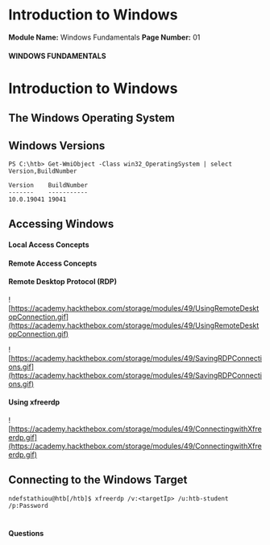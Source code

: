 <!--
 // Platform: Academy
// URL: https://academy.hackthebox.com/module/49/section/454
// Platform Version: V1
// Module ID: 49
// Module Name: Windows Fundamentals
// Module Difficulty: Fundamental
// Section ID: 454
// Section Title: Introduction to Windows
// Page Title: Hack The Box - Academy
// Page Number: 01
-->

# Introduction to Windows

**Module Name:** Windows Fundamentals **Page Number:** 01

#### 

#### WINDOWS FUNDAMENTALS

# Introduction to Windows

## The Windows Operating System

## Windows Versions

``` powershell-session
PS C:\htb> Get-WmiObject -Class win32_OperatingSystem | select Version,BuildNumber

Version    BuildNumber
-------    -----------
10.0.19041 19041
```

## Accessing Windows

#### Local Access Concepts

#### Remote Access Concepts

#### Remote Desktop Protocol (RDP)

![https://academy.hackthebox.com/storage/modules/49/UsingRemoteDesktopConnection.gif](https://academy.hackthebox.com/storage/modules/49/UsingRemoteDesktopConnection.gif)

![https://academy.hackthebox.com/storage/modules/49/SavingRDPConnections.gif](https://academy.hackthebox.com/storage/modules/49/SavingRDPConnections.gif)

#### Using xfreerdp

![https://academy.hackthebox.com/storage/modules/49/ConnectingwithXfreerdp.gif](https://academy.hackthebox.com/storage/modules/49/ConnectingwithXfreerdp.gif)

## Connecting to the Windows Target

``` shell-session
ndefstathiou@htb[/htb]$ xfreerdp /v:<targetIp> /u:htb-student /p:Password
```

# 

# 

#### Questions

####